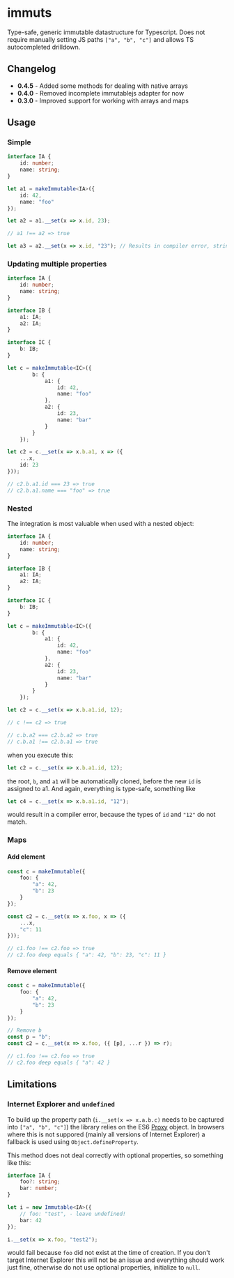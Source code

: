 immuts
=====

Type-safe, generic immutable datastructure for Typescript. Does not require manually setting JS paths `["a", "b", "c"]` and allows TS autocompleted drilldown.

## Changelog
 
 * **0.4.5** - Added some methods for dealing with native arrays
 * **0.4.0** - Removed incomplete immutablejs adapter for now
 * **0.3.0** - Improved support for working with arrays and maps

## Usage 

### Simple

```TypeScript
interface IA {
    id: number;
    name: string;
}

let a1 = makeImmutable<IA>({  
    id: 42,
    name: "foo"
});

let a2 = a1.__set(x => x.id, 23);

// a1 !== a2 => true

let a3 = a2.__set(x => x.id, "23"); // Results in compiler error, string cannot be assigned to number
```

### Updating multiple properties

```TypeScript
interface IA {
    id: number;
    name: string;
}

interface IB {
    a1: IA;
    a2: IA;
}

interface IC {
    b: IB;
}

let c = makeImmutable<IC>({
        b: {
            a1: {  
                id: 42,
                name: "foo"
            }, 
            a2: {
                id: 23,
                name: "bar"
            }
        }
    });

let c2 = c.__set(x => x.b.a1, x => ({
    ...x,
    id: 23
}));

// c2.b.a1.id === 23 => true
// c2.b.a1.name === "foo" => true
```

### Nested  

The integration is most valuable when used with a nested object: 

```TypeScript
interface IA {
    id: number;
    name: string;
}

interface IB {
    a1: IA;
    a2: IA;
}

interface IC {
    b: IB;
}

let c = makeImmutable<IC>({
        b: {
            a1: {  
                id: 42,
                name: "foo"
            }, 
            a2: {
                id: 23,
                name: "bar"
            }
        }
    });

let c2 = c.__set(x => x.b.a1.id, 12);

// c !== c2 => true

// c.b.a2 === c2.b.a2 => true
// c.b.a1 !== c2.b.a1 => true
```

when you execute this:

```TypeScript
let c2 = c.__set(x => x.b.a1.id, 12);
```

the root, `b`, and `a1` will be automatically cloned, before the new `id` is assigned to a1. And again, everything is type-safe, something like
```TypeScript
let c4 = c.__set(x => x.b.a1.id, "12");
``` 
would result in a compiler error, because the types of `id` and `"12"` do not match. 

### Maps

#### Add element

```TypeScript
const c = makeImmutable({
    foo: {
        "a": 42,
        "b": 23
    }
});

const c2 = c.__set(x => x.foo, x => ({
    ...x,
    "c": 11
}));

// c1.foo !== c2.foo => true
// c2.foo deep equals { "a": 42, "b": 23, "c": 11 }
```

#### Remove element

```TypeScript
const c = makeImmutable({
    foo: {
        "a": 42,
        "b": 23
    }
});

// Remove b
const p = "b";
const c2 = c.__set(x => x.foo, ({ [p], ...r }) => r);

// c1.foo !== c2.foo => true
// c2.foo deep equals { "a": 42 }
```

## Limitations

### Internet Explorer and `undefined`

To build up the property path (`i.__set(x => x.a.b.c)` needs to be captured into `["a", "b", "c"]`) the library relies on the ES6 [Proxy](https://developer.mozilla.org/en-US/docs/Web/JavaScript/Reference/Global_Objects/Proxy) object. In browsers where this is not suppored (mainly all versions of Internet Explorer) a fallback is used using `Object.defineProperty`. 

This method does not deal correctly with optional properties, so something like this:

```TypeScript
interface IA {    
    foo?: string;
    bar: number;
}

let i = new Immutable<IA>({
    // foo: "test", - leave undefined! 
    bar: 42
});

i.__set(x => x.foo, "test2");
```

would fail because `foo` did not exist at the time of creation. If you don't target Internet Explorer this will not be an issue and everything should work just fine, otherwise do not use optional properties, initialize to `null`.
